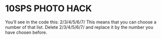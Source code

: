 10SPS PHOTO HACK
================

You’ll see in the code this: 2/3/4/5/6/7/
This means that you can choose a number of that list. Delete 2/3/4/5/6/7/ and replace it by the number you have chosen before.